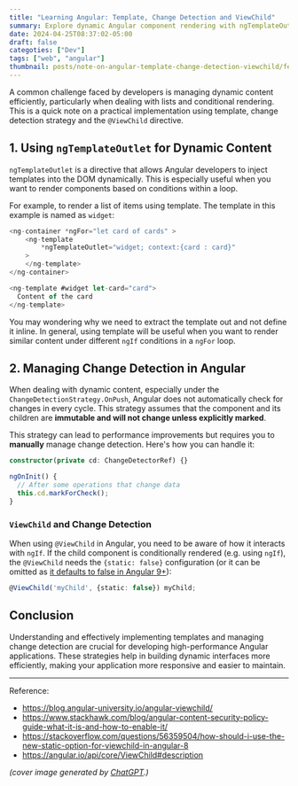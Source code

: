 ```yaml
---
title: "Learning Angular: Template, Change Detection and ViewChild"
summary: Explore dynamic Angular component rendering with ngTemplateOutlet and efficient change detection strategies using OnPush and ViewChild.
date: 2024-04-25T08:37:02-05:00
draft: false
categoties: ["Dev"]
tags: ["web", "angular"]
thumbnail: posts/note-on-angular-template-change-detection-viewchild/feature.jpg
---
```


A common challenge faced by developers is managing dynamic content efficiently, particularly when dealing with lists and conditional rendering. This is a quick note on a practical implementation using template, change detection strategy and the `@ViewChild` directive.

## 1. Using `ngTemplateOutlet` for Dynamic Content

`ngTemplateOutlet` is a directive that allows Angular developers to inject templates into the DOM dynamically. This is especially useful when you want to render components based on conditions within a loop.

For example, to render a list of items using template. The template in this example is named as `widget`:

```ts
<ng-container *ngFor="let card of cards" >
    <ng-template 
        *ngTemplateOutlet="widget; context:{card : card}"
    >
    </ng-template>
</ng-container>

<ng-template #widget let-card="card">
  Content of the card
</ng-template>
```

You may wondering why we need to extract the template out and not define it inline. In general, using template will be useful when you want to render similar content under different `ngIf` conditions in a `ngFor` loop.

## 2. Managing Change Detection in Angular

When dealing with dynamic content, especially under the `ChangeDetectionStrategy.OnPush`, Angular does not automatically check for changes in every cycle. This strategy assumes that the component and its children are **immutable and will not change unless explicitly marked**. 

This strategy can lead to performance improvements but requires you to **manually** manage change detection. Here's how you can handle it:

```ts
constructor(private cd: ChangeDetectorRef) {}

ngOnInit() {
  // After some operations that change data
  this.cd.markForCheck();
}
```

### `ViewChild` and Change Detection

When using `@ViewChild` in Angular, you need to be aware of how it interacts with `ngIf`. If the child component is conditionally rendered (e.g. using `ngIf`), the `@ViewChild` needs the `{static: false}` configuration (or it can be omitted as [it defaults to false in Angular 9+](https://angular.io/api/core/ViewChild#description)):

```ts
@ViewChild('myChild', {static: false}) myChild;
```

## Conclusion

Understanding and effectively implementing templates and managing change detection are crucial for developing high-performance Angular applications. These strategies help in building dynamic interfaces more efficiently, making your application more responsive and easier to maintain.

---

Reference:

- https://blog.angular-university.io/angular-viewchild/
- https://www.stackhawk.com/blog/angular-content-security-policy-guide-what-it-is-and-how-to-enable-it/
- https://stackoverflow.com/questions/56359504/how-should-i-use-the-new-static-option-for-viewchild-in-angular-8
- https://angular.io/api/core/ViewChild#description


_(cover image generated by [ChatGPT](https://chat.openai.com).)_